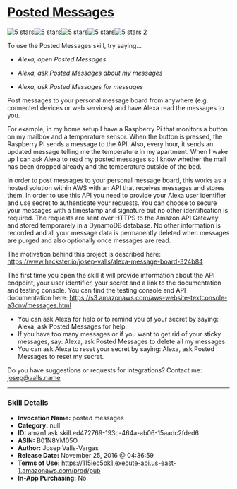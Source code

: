 # [Posted Messages](http://alexa.amazon.com/#skills/amzn1.ask.skill.ed472769-193c-464a-ab06-15aadc2fded6)
![5 stars](../../images/ic_star_black_18dp_1x.png)![5 stars](../../images/ic_star_black_18dp_1x.png)![5 stars](../../images/ic_star_black_18dp_1x.png)![5 stars](../../images/ic_star_black_18dp_1x.png)![5 stars](../../images/ic_star_black_18dp_1x.png) 2

To use the Posted Messages skill, try saying...

* *Alexa, open Posted Messages*

* *Alexa, ask Posted Messages about my messages*

* *Alexa, ask Posted Messages for messages*

Post messages to your personal message board from anywhere (e.g. connected devices or web services) and have Alexa read the messages to you.

For example, in my home setup I have a Raspberry Pi that monitors a button on my mailbox and a temperature sensor. When the button is pressed, the Raspberry Pi sends a message to the API. Also, every hour, it sends an updated message telling me the temperature in my apartment. When I wake up I can ask Alexa to read my posted messages so I know whether the mail has been dropped already and the temperature outside of the bed.

In order to post messages to your personal message board, this works as a hosted solution within AWS with an API that receives messages and stores them. In order to use this API you need to provide your Alexa user identifier and use secret to authenticate your requests. You can choose to secure your messages with a timestamp and signature but no other identification is required. The requests are sent over HTTPS to the Amazon API Gateway and stored temporarely in a DynamoDB database. No other information is recorded and all your message data is permanently deleted when messages are purged and also optionally once messages are read.

The motivation behind this project is described here: https://www.hackster.io/josep-valls/alexa-message-board-324b84

The first time you open the skill it will provide information about the API endpoint, your user identifier, your secret and a link to the documentation and testing console. You can find the testing console and API documentation here:
https://s3.amazonaws.com/aws-website-textconsole-a3cnv/messages.html

* You can ask Alexa for help or to remind you of your secret by saying: Alexa, ask Posted Messages for help.
* If you have too many messages or if you want to get rid of your sticky messages, say: Alexa, ask Posted Messages to delete all my messages.
* You can ask Alexa to reset your secret by saying: Alexa, ask Posted Messages to reset my secret.

Do you have suggestions or requests for integrations? Contact me: josep@valls.name

***

### Skill Details

* **Invocation Name:** posted messages
* **Category:** null
* **ID:** amzn1.ask.skill.ed472769-193c-464a-ab06-15aadc2fded6
* **ASIN:** B01N8YM05O
* **Author:** Josep Valls-Vargas
* **Release Date:** November 25, 2016 @ 04:36:59
* **Terms of Use:** https://115iec5pk1.execute-api.us-east-1.amazonaws.com/prod/pub
* **In-App Purchasing:** No
